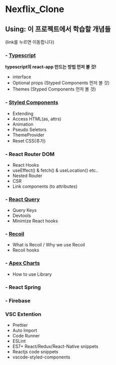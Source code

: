 # Nexflix_Clone

## Using: 이 프로젝트에서 학습할 개념들

(link를 누르면 이동합니다)

### - [Typescript](https://github.com/dudgns2947/Netflix_Clone/blob/master/README/TypeScripts.md)

**typescript의 react-app 만드는 방법 먼저 볼 것!**

- interface
- Optional props (Styped Components 먼저 볼 것)
- Themes (Styped Components 먼저 볼 것)

### - [Styled Components](https://github.com/dudgns2947/Netflix_Clone/blob/master/README/StyledComponents.md)

- Extending
- Access HTML(as, attrs)
- Animation
- Pseudo Seletors
- ThemeProvider
- Reset CSS(추가)

### - React Router DOM

- React Hooks
- useEffect() & fetch() & useLocation() etc..
- Nested Router
- CSR
- Link components (to attributes)

### - [React Query](https://github.com/dudgns2947/Netflix_Clone/blob/master/README/ReactQuery.md)

- Query Keys
- Devtools
- Minimize React hooks

### - [Recoil](https://github.com/dudgns2947/Netflix_Clone/blob/master/README/Recoil.md)

- What is Recoil / Why we use Recoil
- Recoil hooks

### - [Apex Charts](https://github.com/dudgns2947/Netflix_Clone/blob/master/README/ApexCharts.md)

- How to use Library

### - React Spring

### - Firebase

### VSC Extention

- Prettier
- Auto Import
- Code Runner
- ESLint
- ES7+ React/Redux/React-Native snippets
- Reactjs code snippets
- vscode-styled-components
